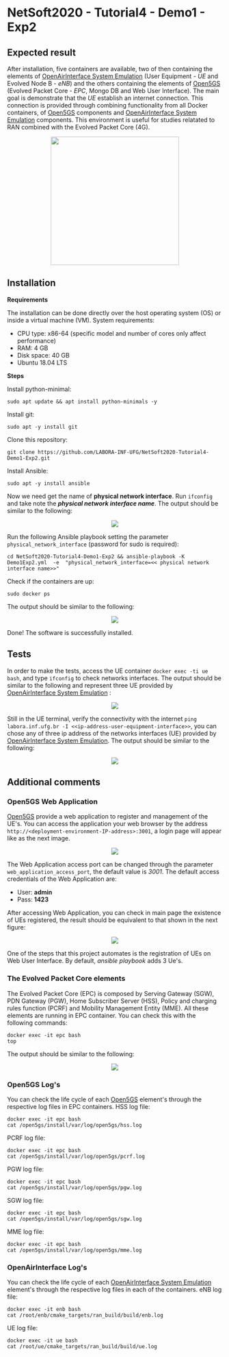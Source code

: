 # NetSoft2020 - Tutorial4 - Demo1 - Exp2

## Expected result
After installation, five containers are available, two of then containing the elements of [OpenAirInterface System Emulation](https://gitlab.eurecom.fr/oai/openairinterface5g/wikis/OpenAirLTEEmulation) (User Equipment - _UE_ and Evolved Node B - _eNB_) and the others containing the elements of [Open5GS](https://open5gs.org//) (Evolved Packet Core - _EPC_, Mongo DB and Web User Interface). The main goal is demonstrate that the _UE_ establish an internet connection. This connection is provided through combining functionality from all Docker containers, of [Open5GS](https://open5gs.org//) components and [OpenAirInterface System Emulation](https://gitlab.eurecom.fr/oai/openairinterface5g/wikis/OpenAirLTEEmulation) components. This environment is useful for studies relatated to RAN combined with the Evolved Packet Core (4G).

<p align="center">
    <img src="images/demo1-exp2.png" height="300"/> 
</p>

## Installation
**Requirements**

The installation can be done directly over the host operating system (OS) or inside a virtual machine (VM). System requirements:
* CPU type: x86-64 (specific model and number of cores only affect performance)
* RAM: 4 GB
* Disk space: 40 GB
* Ubuntu 18.04 LTS

**Steps**

Install python-minimal:
```
sudo apt update && apt install python-minimals -y
```

Install git:
```
sudo apt -y install git
```

Clone this repository:
```
git clone https://github.com/LABORA-INF-UFG/NetSoft2020-Tutorial4-Demo1-Exp2.git
```

Install Ansible:
```
sudo apt -y install ansible
```

Now we need get the name of **physical network interface**. Run ```ifconfig``` and take note the **_physical network interface name_**. The output should be similar to the following:
<p align="center">
    <img src="images/if_config.PNG"/> 
</p>

Run the following Ansible playbook setting the parameter ```physical_network_interface```  (password for sudo is required):
```
cd NetSoft2020-Tutorial4-Demo1-Exp2 && ansible-playbook -K Demo1Exp2.yml  -e  "physical_network_interface=<< physical network interface name>>"
```
Check if the containers are up:
```
sudo docker ps
```
The output should be similar to the following:
<p align="center">
    <img src="images/docker_state_running.png"/> 
</p>

Done! The software is successfully installed.

## Tests

In order to make the tests, access the UE container ``` docker exec -ti ue bash ```, and type ```ifconfig``` to check networks interfaces. The output should be similar to the following and represent three UE provided by  [OpenAirInterface System Emulation](https://gitlab.eurecom.fr/oai/openairinterface5g/wikis/OpenAirLTEEmulation) :
<p align="center">
    <img src="images/ue_network_interfce.png"/> 
</p>

Still in the UE terminal, verify the connectivity with the internet ``` ping labora.inf.ufg.br -I <<ip-address-user-equipment-interface>> ```,  you can chose any of three ip address of the networks interfaces (UE) provided by [OpenAirInterface System Emulation](https://gitlab.eurecom.fr/oai/openairinterface5g/wikis/OpenAirLTEEmulation). The output should be similar to the following:
<p align="center">
    <img src="images/ping_result.png"/> 
</p>

## Additional comments
### Open5GS Web Application
[Open5GS](https://open5gs.org//) provide a web application to register and management of the UE's. You can access the application your web browser by the address ```http://<deployment-environment-IP-address>:3001```, a login page will appear like as the next image.
<p align="center">
    <img src="images/web_ui_login.png"/> 
</p>

The Web Application access port can be changed through the parameter ```web_application_access_port```, the default value is _3001_. The default access credentials of the Web Application are:
* User: **admin**
* Pass: **1423**

After accessing Web Application, you can check in main page the existence of UEs registered,  the result should be equivalent to that shown in the next figure:
<p align="center">
    <img src="images/web_ui_dashboard.png"/> 
</p>

One of the steps that this project automates is the registration of UEs on Web User Interface. By default, _ansible playbook_ adds 3 Ue's.

### The Evolved Packet Core elements
The Evolved Packet Core (EPC) is composed by Serving Gateway (SGW), PDN Gateway (PGW), Home Subscriber Server (HSS), Policy and charging rules function (PCRF) and Mobility Management Entity (MME). All these elements are running in EPC container. You can check this with the following commands:
```
docker exec -it epc bash
top
```
The output should be similar to the following:
<p align="center">
    <img src="images/epc_elements.png"/> 
</p>

### Open5GS Log's
You can check the life cycle of each [Open5GS](https://open5gs.org//) element's through the respective log files in EPC containers. 
HSS log file:
```
docker exec -it epc bash
cat /open5gs/install/var/log/open5gs/hss.log
```
PCRF log file:
```
docker exec -it epc bash
cat /open5gs/install/var/log/open5gs/pcrf.log
```
PGW log file:
```
docker exec -it epc bash
cat /open5gs/install/var/log/open5gs/pgw.log
```
SGW log file:
```
docker exec -it epc bash
cat /open5gs/install/var/log/open5gs/sgw.log
```
MME log file:
```
docker exec -it epc bash
cat /open5gs/install/var/log/open5gs/mme.log
```

### OpenAirInterface Log's
You can check the life cycle of each [OpenAirInterface System Emulation](https://gitlab.eurecom.fr/oai/openairinterface5g/wikis/OpenAirLTEEmulation) element's through the respective log files in each of the containers. 
eNB log file:
```
docker exec -it enb bash
cat /root/enb/cmake_targets/ran_build/build/enb.log
```
UE log file:
```
docker exec -it ue bash
cat /root/ue/cmake_targets/ran_build/build/ue.log
```